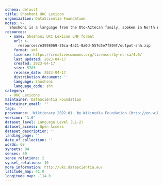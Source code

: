 ```yaml
---
schema: default
title: Shoshoni UKC Lexicon
organization: DataScientia Foundation
notes: >-
  Shoshoni is a language from the Uto-Aztecan family, spoken in North America. The UKC Lexicon of Shoshoni is represented as a lexico-semantic network. It consists of words, word senses, synsets, as well as sense-level and synset-level relationships.
resources:
  - name: Shoshoni UKC Lexicon LMF format
    url: >-
      resources/e3998069-35ca-4a21-8a0d-557d5e7f804f/output-shh.zip
    format: xml
    license: https://creativecommons.org/licenses/by-nc-sa/4.0/
    last_updated: 2023-04-17
    created: 2023-04-17
    size: 5783
    release_date: 2023-04-17
    distribution_document: ''
    language: Shoshoni
    language_code: shh
category:
  - UKC Lexicons
maintainer: DataScientia Foundation
maintainer_email: ''
tags: ''
provenance: 'Wiktionary 2022.01. by Wikimedia Foundation (http://en.wiktionary.org); CogNet 2.1 by Khuyagbaatar Batsuren, National University of Mongolia (http://cognet.ukc.disi.unitn.it); MorphyNet 2.0 by Gábor Bella and Khuyagbaatar Batsuren (http://ukc.disi.unitn.it/index.php/morphynet/); Native Languages of the Americas 2021.11. by Laura Redish and Orrin Lewis (http://www.native-languages.org); Princeton WordNet 2.1 by Princeton University (https://wordnet.princeton.edu)'
version: '1.0'
dataset_level: Language Level (L1-2)
dataset_access: Open Access
dataset_description: ''
landing_page: ''
date_of_collection: ''
words: 68
synsets: 84
senses: 89
sense_relations: 2
synset_relations: 10
more_information: http://ukc.datascientia.eu/
latitude_map: 41.0
longitude_map: -114.0
---
```

